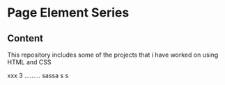 # Page Element Series
## Content
This repository includes some of the projects that i have worked on using HTML and CSS

xxx
3
.........
sassa
s
s
